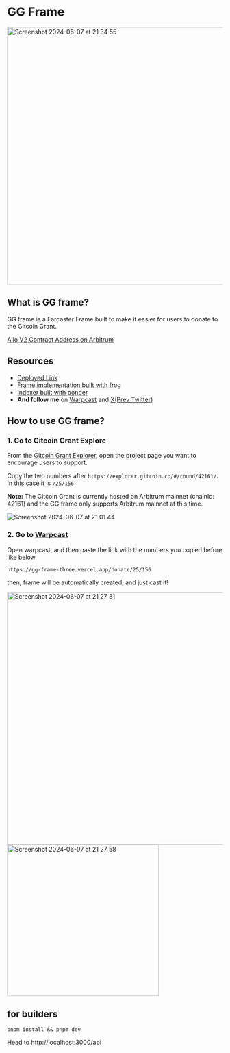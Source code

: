 # GG Frame
<img width="601" alt="Screenshot 2024-06-07 at 21 34 55" src="https://github.com/tnkshuuhei/gg-frame/assets/67859510/1ef11362-daea-4781-90a2-dd54e2315d0d">

## What is GG frame?
GG frame is a Farcaster Frame built to make it easier for users to donate to the Gitcoin Grant.

[Allo V2 Contract Address on Arbitrum](https://arbiscan.io/address/0x1133eA7Af70876e64665ecD07C0A0476d09465a1)

## Resources
- [Deployed Link](https://gg-frame-three.vercel.app)
- [Frame implementation built with frog](https://github.com/tnkshuuhei/gg-frame)
- [Indexer built with ponder](https://github.com/tnkshuuhei/gg-frame-ponder)
- **And follow me** on [Warpcast](https://warpcast.com/shutanaka.eth) and [X(Prev Twitter)](https://x.com/shutanaka_jp)

## How to use GG frame?

### 1. Go to Gitcoin Grant Explore
From the [Gitcoin Grant Explorer](https://explorer.gitcoin.co/), open the project page you want to encourage users to support.

Copy the two numbers after `https://explorer.gitcoin.co/#/round/42161/`. In this case it is `/25/156`

**Note:** The Gitcoin Grant is currently hosted on Arbitrum mainnet (chainId: 42161) and the GG frame only supports Arbitrum mainnet at this time.
   
![Screenshot 2024-06-07 at 21 01 44](https://github.com/tnkshuuhei/gg-frame/assets/67859510/572a42b3-17ca-4da8-8c1f-11caad5d45a6)

### 2. Go to [Warpcast](https://warpcast.com/) 
Open warpcast, and then paste the link with the numbers you copied before like below

`https://gg-frame-three.vercel.app/donate/25/156`

then, frame will be automatically created, and just cast it!

<img width="590" alt="Screenshot 2024-06-07 at 21 27 31" src="https://github.com/tnkshuuhei/gg-frame/assets/67859510/c7bccf18-136e-423f-b12a-618062e06f85">

<img width="354" alt="Screenshot 2024-06-07 at 21 27 58" src="https://github.com/tnkshuuhei/gg-frame/assets/67859510/d6f4c3a1-191d-4ae3-9f06-81a2f837431e">

## for builders

```
pnpm install && pnpm dev
```

Head to http://localhost:3000/api
